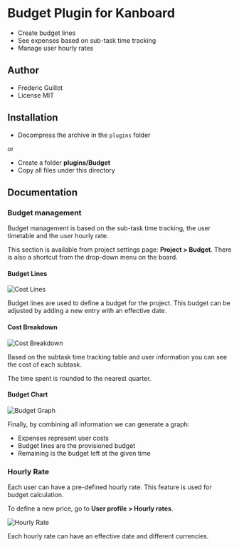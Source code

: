 Budget Plugin for Kanboard
==========================

- Create budget lines
- See expenses based on sub-task time tracking
- Manage user hourly rates

Author
------

- Frederic Guillot
- License MIT

Installation
------------

- Decompress the archive in the `plugins` folder

or

- Create a folder **plugins/Budget**
- Copy all files under this directory

Documentation
-------------

### Budget management

Budget management is based on the sub-task time tracking, the user timetable and the user hourly rate.

This section is available from project settings page: **Project > Budget**. There is also a shortcut from the drop-down menu on the board.

#### Budget Lines

![Cost Lines](http://kanboard.net/screenshots/documentation/budget-lines.png)

Budget lines are used to define a budget for the project.
This budget can be adjusted by adding a new entry with an effective date.

#### Cost Breakdown

![Cost Breakdown](http://kanboard.net/screenshots/documentation/budget-cost-breakdown.png)

Based on the subtask time tracking table and user information you can see the cost of each subtask.

The time spent is rounded to the nearest quarter.

#### Budget Chart

![Budget Graph](http://kanboard.net/screenshots/documentation/budget-graph.png)

Finally, by combining all information we can generate a graph:

- Expenses represent user costs
- Budget lines are the provisioned budget
- Remaining is the budget left at the given time

### Hourly Rate

Each user can have a pre-defined hourly rate.
This feature is used for budget calculation.

To define a new price, go to **User profile > Hourly rates**.

![Hourly Rate](http://kanboard.net/screenshots/documentation/hourly-rate.png)

Each hourly rate can have an effective date and different currencies.

